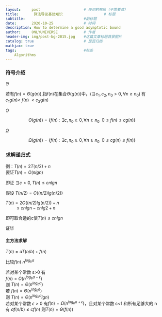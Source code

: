 ```yaml
---
layout:     post                    # 使用的布局（不需要改）
title:       算法导论基础知识                   # 标题 
subtitle:                           #副标题
date:       2020-10-25              # 时间
description: How to determine a good asymptotic bound
author:     ONLYUNIVERSE            # 作者
header-img: img/post-bg-2015.jpg    #这篇文章标题背景图片
catalog: true                       # 是否归档
mathjax: true
tags:                               #标签
    Algorithms
---
```


### 符号介绍

$\Theta$

若有$f(n)=\Theta(g(n))$,指f(n)在集合$\Theta(g(n))$中，$(\exists c_1,c_2,n_0>0,\forall n\ge n_0)$ 有 $c_1g(n)<$ $f(n)$ $< c_2$g(n)

$O$

$$ O(g(n))=\{f(n): \exists c,n_0\ge0,\forall n\ge n_0 \  \ 0\le f(n)\le cg(n) \} $$

$\Omega$

$$ \Omega(g(n))=\{f(n): \exists c,n_0\ge0,\forall n\ge n_0 \  \ 0\le cg(n)\le f(n) \} $$

### 求解递归式

例：$T(n)=2T(n/2)+n$  
要证$T(n)=O(nlgn)$

即证 $\exists c>0,T(n)\le cnlgn$

假设 $T(n/2)=O((n/2)lg(n/2))$

$T(n)=2O((n/2)lg(n/2))+n$  
$\ \ \ \ \ \ \ \ \le cnlgn-cnlg2+n$

即可取合适的c使$T(n)\le cnlgn$  

证毕

#### 主方法求解

$T(n)=aT(n/b)+f(n)$

比较$f(n)\ n^{log_ba}$

若对某个常数 ε>0 有  
$f(n)=O(n^{log_ba-\epsilon})$  
则 $T(n) = \Theta(n^{log_ba})$  
若 $f(n) = \Theta(n^{log_ba})$  
则 $T(n) = \Theta(n^{log_ba} lgn)$  
若对某个常数 $\epsilon>0$ 有$f(n) = \Omega(n^{log_ba+\epsilon})$，且对某个常数 c<1 和所有足够大的 n 有 $af(n/b) \le cf(n)$
则$T(n) = \Theta(f(n))$
